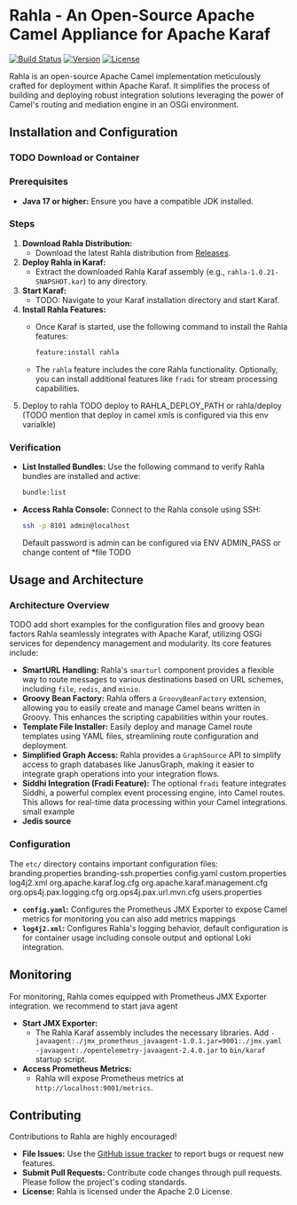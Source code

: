 # Rahla - An Open-Source Apache Camel Appliance for Apache Karaf

[![Build Status](https://github.com/dttctcs/rahla/actions/workflows/build.yaml/badge.svg)](https://github.com/dttctcs/rahla/actions/workflows/build.yaml)
[![Version](https://img.shields.io/badge/version-1.0.21--SNAPSHOT-blue)](https://github.com/dttctcs/rahla)
[![License](https://img.shields.io/badge/license-Apache%202.0-green)](https://github.com/dttctcs/rahla/blob/main/LICENSE)

Rahla is an open-source Apache Camel implementation meticulously crafted for deployment within Apache Karaf. It simplifies the process of building and deploying robust integration solutions leveraging the power of Camel's routing and mediation engine in an OSGi environment. 



## Installation and Configuration

### TODO Download or Container 

### Prerequisites

- **Java 17 or higher:** Ensure you have a compatible JDK installed.

### Steps


1. **Download Rahla Distribution:** 
   - Download the latest Rahla distribution from [Releases](https://github.com/dttctcs/rahla/releases).
2. **Deploy Rahla in Karaf:**
   - Extract the downloaded Rahla Karaf assembly (e.g., `rahla-1.0.21-SNAPSHOT.kar`) to any directory.
3. **Start Karaf:** 
   - TODO: Navigate to your Karaf installation directory and start Karaf.  
4. **Install Rahla Features:**
   - Once Karaf is started, use the following command to install the Rahla features:

     ```bash
     feature:install rahla 
     ```
   - The `rahla` feature includes the core Rahla functionality. Optionally, you can install additional features like `fradi` for stream processing capabilities.
5. Deploy to rahla
    TODO deploy to RAHLA_DEPLOY_PATH or rahla/deploy (TODO mention that deploy in camel xmls is configured via this env varialkle)


### Verification

- **List Installed Bundles:** Use the following command to verify Rahla bundles are installed and active:

  ```bash
  bundle:list 
  ```
- **Access Rahla Console:** Connect to the Rahla console using SSH:

  ```bash
  ssh -p 8101 admin@localhost 
  ```

  Default password is admin can be configured via ENV ADMIN_PASS or change content of *file TODO

## Usage and Architecture

### Architecture Overview

TODO add short examples for the configuration files and groovy bean factors
Rahla seamlessly integrates with Apache Karaf, utilizing OSGi services for dependency management and modularity. Its core features include: 

- **SmartURL Handling:** Rahla's `smarturl` component provides a flexible way to route messages to various destinations based on URL schemes, including `file`, `redis`, and `minio`.
- **Groovy Bean Factory:** Rahla offers a `GroovyBeanFactory` extension, allowing you to easily create and manage Camel beans written in Groovy. This enhances the scripting capabilities within your routes.
- **Template File Installer:** Easily deploy and manage Camel route templates using YAML files, streamlining route configuration and deployment.
- **Simplified Graph Access:** Rahla provides a `GraphSource` API to simplify access to graph databases like JanusGraph, making it easier to integrate graph operations into your integration flows. 
- **Siddhi Integration (Fradi Feature):** The optional `fradi` feature integrates Siddhi, a powerful complex event processing engine, into Camel routes. This allows for real-time data processing within your Camel integrations. small example
- **Jedis source**


### Configuration

The `etc/` directory contains important configuration files:
branding.properties
branding-ssh.properties
config.yaml
custom.properties
log4j2.xml
org.apache.karaf.log.cfg
org.apache.karaf.management.cfg
org.ops4j.pax.logging.cfg
org.ops4j.pax.url.mvn.cfg
users.properties
- **`config.yaml`:**  Configures the Prometheus JMX Exporter to expose Camel metrics for monitoring you can also add metrics mappings
- **`log4j2.xml`:** Configures Rahla's logging behavior, default configuration is for container usage including console output and optional Loki integration.

## Monitoring

For monitoring, Rahla comes equipped with Prometheus JMX Exporter integration. we recommend to start java agent 

- **Start JMX Exporter:**  
   - The Rahla Karaf assembly includes the necessary libraries. Add `-javaagent:./jmx_prometheus_javaagent-1.0.1.jar=9001:./jmx.yaml -javaagent:./opentelemetry-javaagent-2.4.0.jar` to `bin/karaf` startup script.
- **Access Prometheus Metrics:**  
   - Rahla will expose Prometheus metrics at `http://localhost:9001/metrics`. 



## Contributing

Contributions to Rahla are highly encouraged! 

- **File Issues:** Use the [GitHub issue tracker](https://github.com/dttctcs/rahla/issues) to report bugs or request new features.
- **Submit Pull Requests:**  Contribute code changes through pull requests. Please follow the project's coding standards.
- **License:** Rahla is licensed under the Apache 2.0 License.
